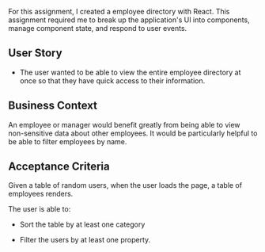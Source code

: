 For this assignment, I created a employee directory with React. This assignment required me to break up the application's UI into components, manage component state, and respond to user events.

## User Story

* The user wanted to be able to view the entire employee directory at once so that they have quick access to their information.

## Business Context

An employee or manager would benefit greatly from being able to view non-sensitive data about other employees. It would be particularly helpful to be able to filter employees by name.

## Acceptance Criteria

Given a table of random users, when the user loads the page, a table of employees renders. 

The user is able to:

  * Sort the table by at least one category

  * Filter the users by at least one property.
